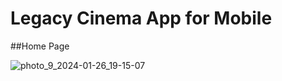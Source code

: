 # Legacy Cinema App for Mobile

##Home Page

![photo_9_2024-01-26_19-15-07](https://github.com/devitrithy/legacy_cinema_mobile_app/assets/99347002/1775d0a1-71f6-4a51-8489-b70bc0c73d41)
